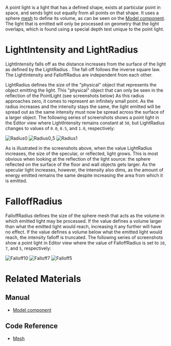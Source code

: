 A point light is a light that has a defined shape, exists at particular point in space, and sends light out equally from all points on that shape. It uses a sphere [mesh](https://github.com/ZilchEngine/ZilchDocs/blob/master/code_reference/class_reference/mesh.markdown) to define its volume, as can be seen on the [Model component](https://github.com/ZilchEngine/ZilchDocs/blob/master/zero_editor_documentation/zeromanual/graphics/models/model_component.markdown). The light that is emitted will only be processed on geometry that the light overlaps, which is found using a special depth test unique to the point light.

 # LightIntensity and LightRadius

LightIntensity  falls off as the distance increases from the surface of the light as defined by the LightRadius . The fall off follows the inverse square law. The LightIntensity  and FalloffRadius  are independent from each other. 

LightRadius  defines the size of the "physical" object that represents the object emitting the light. This "physical" object that can only be seen in the reflection of the PointLight (see screenshots below) As this radius approaches zero, it comes to represent an infinitely small point. As the radius increases and the intensity stays the same, the light emitted will be spread out as the same intensity must now be spread across the surface of a larger object. The following series of screenshots shows a point light in the Editor view where LightIntensity  remains constant at `50`, but LightRadius  changes to values of  `0.0`, `0.5`, and `1.0`, respectively:



![Radius0](https://media.githubusercontent.com/media/zeroengineteam/ZeroFiles/master/doc_files/46605.png) ![Radius0_5](https://media.githubusercontent.com/media/zeroengineteam/ZeroFiles/master/doc_files/46613.png) ![Radius1](https://media.githubusercontent.com/media/zeroengineteam/ZeroFiles/master/doc_files/46609.png)


As is illustrated in the screenshots above, when the value LightRadius  increases, the size of the specular, or reflected, light grows. This is most obvious when looking at the reflection of the light source: the sphere reflected on the surface of the floor and wall objects gets larger. As the specular light increases, however, the intensity also dims, as the amount of energy emitted remains the same despite increasing the area from which it is emitted.

 # FalloffRadius

FalloffRadius  defines the size of the sphere mesh that acts as the volume in which emitted light may be processed. If the value defines a volume larger than what the emitted light would reach, increasing it any further will have no effect. If the value defines a volume below what the emitted light would reach, the intensity falloff is truncated. The following series of screenshots show a point light in Editor view where the value of FalloffRadius  is set to `10`, `7`, and `5`, respectively:



![Falloff10](https://media.githubusercontent.com/media/zeroengineteam/ZeroFiles/master/doc_files/46617.png) ![Falloff7](https://media.githubusercontent.com/media/zeroengineteam/ZeroFiles/master/doc_files/46619.png) ![Falloff5](https://media.githubusercontent.com/media/zeroengineteam/ZeroFiles/master/doc_files/46623.png)


 # Related Materials
 ## Manual
- [Model component](https://github.com/ZilchEngine/ZilchDocs/blob/master/zero_editor_documentation/zeromanual/graphics/models/model_component.markdown)

 ## Code Reference
- [Mesh](https://github.com/ZilchEngine/ZilchDocs/blob/master/code_reference/class_reference/mesh.markdown) 

 